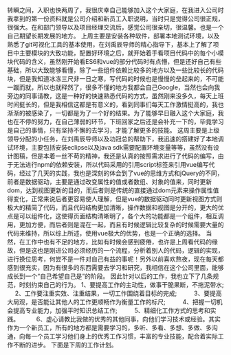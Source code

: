 ﻿
   转瞬之间，入职也快两周了，我很庆幸自己能够加入这个大家庭，在我进入公司时我拿到的第一份资料就是公司介绍和新员工入职说明，当时只是觉得公司很正规，很强大。在和部门领导以及项目经理交流后，感觉公司很亲切，很温馨。也是一个自己期望长期发展的地方。 上周主要是安装各种软件，部署本地测试环境，以及熟悉了git可视化工具的基本使用，在刘禹辰导师的精心指导下，基本上了解了项目中主要模块的大致功能，配置好环境之后，就开始着手看项目代码中的每个小模块代码的含义，虽然刚开始看ES6和vue的部分代码时有点懵，但是还好自己有些基础，所以大致能够看懂，除了一些组件依赖比较多的地方以及一些比较长的代码块，但是我知道冰冻三尺非一日之寒，写代码的时候也是慢慢的垒起来的，不可能一蹴而就，所以也就释然了，很多不懂的地方我都会自己Google，当然也会向我旁边的同事请教，这是一种好的快速熟悉代码的方式，虽然刚来没多久，每天上班时间挺长的，但是我相信这都是有意义的，看到同事们每天工作激情挺高的，我也渐渐的被感染了，一切都是为了一个好的结果。为了能够早日融入这个大家庭，我也在不停的努力，在自己薄弱的环节，下班回家之后还是会补充一下的，毕竟学习是自己的事情，只有坚持不懈的去学习，才能了解更多的技能。 
    这周主要是上级领导分配的小任务，在刘禹辰导师以及功冠总的帮助下，我迅速的搭建好了本地调试环境，主要包括安装eclipse以及java sdk需要配置环境变量等等，虽然没有设计图稿，但是本着一丝不苟的精神，我还是认真的按照需求进行了代码的编写，由于无法进行npm的依赖安装，所以代码采用的引用script标签来引用vue编写代码，经过了几天的实践，我也是深刻的体会到了vue的思维方式和jQuery的不同，前者是数据驱动，主要是通过改变属性的值或者数组、对象的值来，同时更新dom，达到视图更新的目的，而后者则是传统的直接通过dom元素来操作属性值得变化，正常来说后者更容易使人理解，但是vue的数据驱动同时更新视图方式则极大的精简了代码，而且代码结构更加清晰，操作数据和视图是分开的，更大的优点是可以组件化，这使得页面结构清晰明了，各个大的功能都是一个组件，相互调用，更加方便，而后者则是混在一起，而且有时候逻辑比较复杂的时候需要大量的代码来维持，所以综上所述，使用vue极大的优势，也是一个正确的选择。 当然，在工作中也有不足的地方，比如有时候会感到疲倦，也许是上周看代码的缘故，但是这也是刚进公司必须经历的一个流程，分析着别人的代码，逻辑的实现，进行换位思考，何尝不是一件对自己有益的事呢！另外以前喜欢熬夜，现在每天都感到很充实，因为有很多的东西需要去学习和研究，我相信在这个公司里面，能够成长到一个“自己希望自己是”的阶段。 因此针对以后的工作，我也立下了几条规范，时刻约束自己的行为。
1、要提高工作的主动性，做事干脆果断，不拖泥带水; 　 
2、工作要注重实效、注重结果，一切工作围绕着目标的完成; 　 　
3、要提高大局观，是否能让其他人的工作更顺畅作为衡量工作的标尺; 　 　
4、把握一切机会提高专业能力，加强平时知识总结工作; 　 　
5、精细化工作方式的思考和实践。 　 　
6、虚心请教比我做的优秀的其他同事，向他们学习技术或经验。其实作为一个新员工，所有的地方都是需要学习的，多听、多看、多想、多做、多沟通，向每一个员工学习他们身上的优秀工作习惯，丰富的专业技能，配合着实际工作不断的进步。 
  下面是下周的工作计划。
